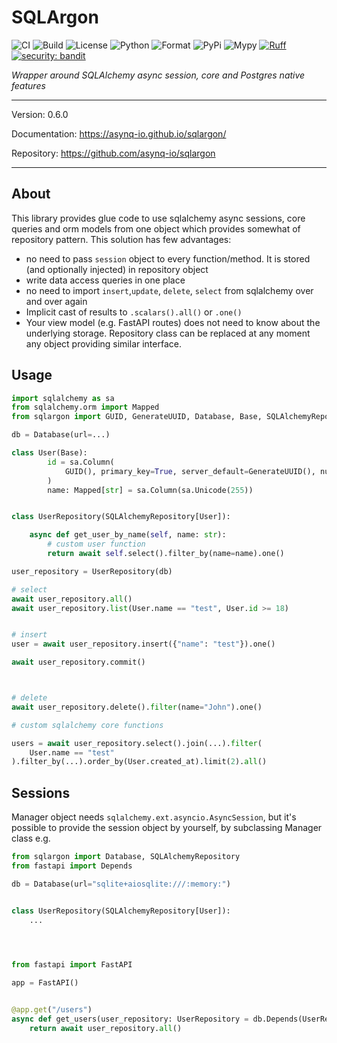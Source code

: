 # SQLArgon

![CI](https://github.com/asynq-io/sqlargon/workflows/CI/badge.svg)
![Build](https://github.com/asynq-io/sqlargon/workflows/Publish/badge.svg)
![License](https://img.shields.io/github/license/asynq-io/sqlargon)
![Python](https://img.shields.io/pypi/pyversions/sqlargon)
![Format](https://img.shields.io/pypi/format/sqlargon)
![PyPi](https://img.shields.io/pypi/v/sqlargon)
![Mypy](https://img.shields.io/badge/mypy-checked-blue)
[![Ruff](https://img.shields.io/endpoint?url=https://raw.githubusercontent.com/charliermarsh/ruff/main/assets/badge/v1.json)](https://github.com/charliermarsh/ruff)
[![security: bandit](https://img.shields.io/badge/security-bandit-yellow.svg)](https://github.com/PyCQA/bandit)


*Wrapper around SQLAlchemy async session, core and Postgres native features*

---
Version: 0.6.0

Documentation: https://asynq-io.github.io/sqlargon/

Repository: https://github.com/asynq-io/sqlargon

---

## About

This library provides glue code to use sqlalchemy async sessions, core queries and orm models
from one object which provides somewhat of repository pattern. This solution has few advantages:

- no need to pass `session` object to every function/method. It is stored (and optionally injected) in repository object
- write data access queries in one place
- no need to import `insert`,`update`, `delete`, `select` from sqlalchemy over and over again
- Implicit cast of results to `.scalars().all()` or `.one()`
- Your view model (e.g. FastAPI routes) does not need to know about the underlying storage. Repository class can be replaced at any moment any object providing similar interface.

## Usage

```python
import sqlalchemy as sa
from sqlalchemy.orm import Mapped
from sqlargon import GUID, GenerateUUID, Database, Base, SQLAlchemyRepository

db = Database(url=...)

class User(Base):
        id = sa.Column(
            GUID(), primary_key=True, server_default=GenerateUUID(), nullable=False
        )
        name: Mapped[str] = sa.Column(sa.Unicode(255))


class UserRepository(SQLAlchemyRepository[User]):

    async def get_user_by_name(self, name: str):
        # custom user function
        return await self.select().filter_by(name=name).one()

user_repository = UserRepository(db)

# select
await user_repository.all()
await user_repository.list(User.name == "test", User.id >= 18)


# insert
user = await user_repository.insert({"name": "test"}).one()

await user_repository.commit()



# delete
await user_repository.delete().filter(name="John").one()

# custom sqlalchemy core functions

users = await user_repository.select().join(...).filter(
    User.name == "test"
).filter_by(...).order_by(User.created_at).limit(2).all()

```

## Sessions

Manager object needs `sqlalchemy.ext.asyncio.AsyncSession`, but it's possible
to provide the session object by yourself, by subclassing Manager class e.g.

```python
from sqlargon import Database, SQLAlchemyRepository
from fastapi import Depends

db = Database(url="sqlite+aiosqlite:///:memory:")


class UserRepository(SQLAlchemyRepository[User]):
    ...



    
from fastapi import FastAPI

app = FastAPI()


@app.get("/users")
async def get_users(user_repository: UserRepository = db.Depends(UserRepository)):
    return await user_repository.all()

```
